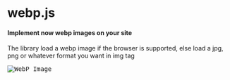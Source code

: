 webp.js
======

<h4>Implement now webp images on your site</h4>
<p>The library load a webp image if the browser is supported, else load a jpg, png or whatever format you want in img tag</p>

<pre>
<img data-src="./test" data-format="png" alt="WebP Image"/>
</pre>
